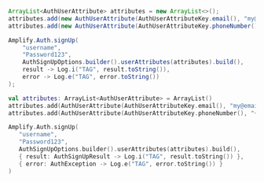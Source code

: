 <amplify-block-switcher>
 <amplify-block name="Java">

```java
ArrayList<AuthUserAttribute> attributes = new ArrayList<>();
attributes.add(new AuthUserAttribute(AuthUserAttributeKey.email(), "my@email.com"));
attributes.add(new AuthUserAttribute(AuthUserAttributeKey.phoneNumber(), "+15551234567"));

Amplify.Auth.signUp(
    "username",
    "Password123",
    AuthSignUpOptions.builder().userAttributes(attributes).build(),
    result -> Log.i("TAG", result.toString()),
    error -> Log.e("TAG", error.toString())
);
```

 </amplify-block>
 <amplify-block name="Kotlin">

 ```kotlin
val attributes: ArrayList<AuthUserAttribute> = ArrayList()
attributes.add(AuthUserAttribute(AuthUserAttributeKey.email(), "my@email.com"))
attributes.add(AuthUserAttribute(AuthUserAttributeKey.phoneNumber(), "+15551234567"))

Amplify.Auth.signUp(
    "username",
    "Password123",
    AuthSignUpOptions.builder().userAttributes(attributes).build(),
    { result: AuthSignUpResult -> Log.i("TAG", result.toString()) },
    { error: AuthException -> Log.e("TAG", error.toString()) }
)
```

 </amplify-block>
</amplify-block-switcher>
